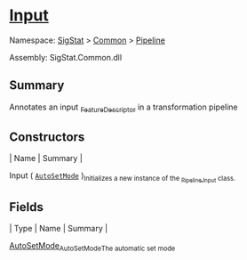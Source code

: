 # [Input](./Input.md)

Namespace: [SigStat]() > [Common](./../README.md) > [Pipeline](./README.md)

Assembly: SigStat.Common.dll

## Summary
Annotates an input [<sub>FeatureDescriptor</sub>](https://github.com/hargitomi97/sigstat/blob/master/docs/md/SigStat/Common/FeatureDescriptor.md) in a transformation pipeline

## Constructors

| Name | Summary | 

Input ( [`AutoSetMode`](./AutoSetMode.md) )<sub>Initializes a new instance of the [<sub>Pipeline.Input</sub>](https://github.com/hargitomi97/sigstat/blob/master/docs/md/SigStat/Common/Pipeline/Input.md) class.</sub>


## Fields

| Type | Name | Summary | 

[AutoSetMode](./AutoSetMode.md)<sub>AutoSetMode</sub><sub>The automatic set mode</sub>


